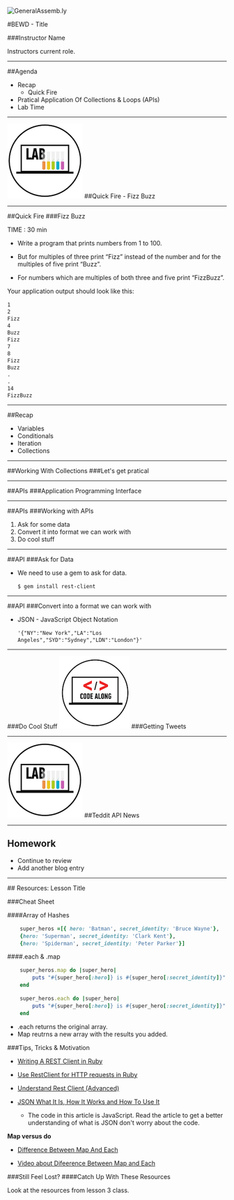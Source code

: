 ![GeneralAssemb.ly](https://github.com/generalassembly/ga-ruby-on-rails-for-devs/raw/master/images/ga.png "GeneralAssemb.ly")

#BEWD - Title

###Instructor Name

Instructors current role.

---


##Agenda

*	Recap
	*	Quick Fire
*	Pratical Application Of Collections & Loops (APIs)
*	Lab Time	

---


<img id ='icon' src="../../assets/ICL_icons/Exercise_icon_md.png">
##Quick Fire - Fizz Buzz

---


##Quick Fire
###Fizz Buzz

TIME : 30 min

*	Write a program that prints numbers from 1 to 100. 

*	But for multiples of three print “Fizz” instead of the number and for the multiples of five print “Buzz”. 

*	For numbers which are multiples of both three and five print “FizzBuzz”.

Your application output should look like this: 

	1
	2
	Fizz
	4
	Buzz
	Fizz
	7
	8
	Fizz
	Buzz
	.
	.
	14
	FizzBuzz

---



##Recap

*	Variables
*	Conditionals
*	Iteration
*	Collections


---


##Working With Collections
###Let's get pratical


---


##APIs
###Application Programming Interface


---


##APIs
###Working with APIs

1.	Ask for some data
2. Convert it into format we can work with
3. Do cool stuff

---


##API
###Ask for Data


*	We need to use a gem to ask for data.
		
		$ gem install rest-client

---


##API
###Convert into a format we can work with


*	JSON - JavaScript Object Notation
		
		'{"NY":"New York","LA":"Los Angeles","SYD":"Sydney","LDN":"London"}'


---


###Do Cool Stuff
<img id ='icon' src="../../assets/ICL_icons/Code_along_icon_md.png">
###Getting Tweets


---



<img id ='icon' src="../../assets/ICL_icons/Exercise_icon_md.png">
##Teddit API News

---


## Homework

*	Continue to review 
*	Add another blog entry

---


<div id="resources">
## Resources: Lesson Title

###Cheat Sheet

####Array of Hashes

```ruby
	super_heros =[{ hero: 'Batman', secret_identity: 'Bruce Wayne'}, 
	{hero: 'Superman', secret_identity: 'Clark Kent'}, 
	{hero: 'Spiderman', secret_identity: 'Peter Parker'}]
```


####.each & .map

```ruby
	super_heros.map do |super_hero| 
		puts "#{super_hero[:hero]} is #{super_hero[:secret_identity]}"
	end
```
	
```ruby
	super_heros.each do |super_hero| 
		puts "#{super_hero[:hero]} is #{super_hero[:secret_identity]}"
	end
```

*	.each returns the original array. 
*	Map reutrns a new array with the results you added. 


###Tips, Tricks & Motivation


*	[Writing A REST Client in Ruby](http://www.alphadevx.com/a/88-Writing-a-REST-Client-in-Ruby)

*	[Use RestClient for HTTP requests in Ruby](https://coderwall.com/p/bmgapg)

*	[Understand Rest Client (Advanced)](http://www.ibm.com/developerworks/library/os-understand-rest-ruby/)

*	[JSON What It Is, How It Works and How To Use It](http://www.copterlabs.com/blog/json-what-it-is-how-it-works-how-to-use-it/)
	*	The code in this article is JavaScript. Read the article to get a better understanding of what is JSON don't worry about the code.	

__Map versus do__

*	[Difference Between Map And Each](http://stackoverflow.com/questions/9586989/difference-between-map-and-each)

*	[Video about Difeerence Between Map and Each](http://www.youtube.com/watch?v=jJHzwgPl5lA)


###Still Feel Lost?
####Catch Up With These Resources

Look at the resources from lesson 3 class.
